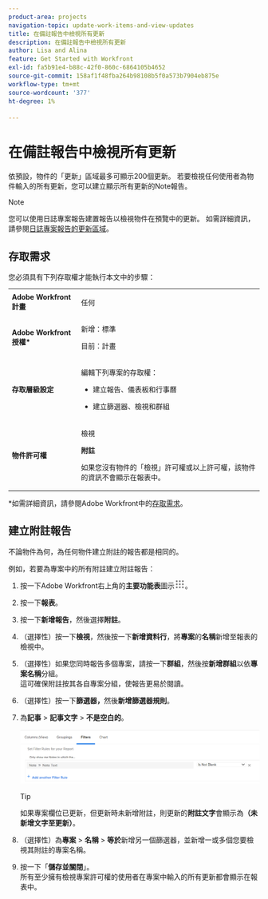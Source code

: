 ```yaml
---
product-area: projects
navigation-topic: update-work-items-and-view-updates
title: 在備註報告中檢視所有更新
description: 在備註報告中檢視所有更新
author: Lisa and Alina
feature: Get Started with Workfront
exl-id: fa5b91e4-b88c-42f0-860c-6864105b4652
source-git-commit: 158af1f48fba264b98108b5f0a573b7904eb875e
workflow-type: tm+mt
source-wordcount: '377'
ht-degree: 1%

---
```


# 在備註報告中檢視所有更新

<!--
<p data-mc-conditions="QuicksilverOrClassic.Draft mode">(NOTE: Alina: ***This is a report and it is in the Getting Started/ Updates section because I think it makes more sense to be in this area, where people want to view updates. - added this to this section from Reporting on 7/3/2018 ) </p>
-->

依預設，物件的「更新」區域最多可顯示200個更新。 若要檢視任何使用者為物件輸入的所有更新，您可以建立顯示所有更新的Note報告。

>[!NOTE]
>
>您可以使用日誌專案報告建置報告以檢視物件在預覽中的更新。 如需詳細資訊，請參閱[日誌專案報告的更新區域](../../reports-and-dashboards/reports/creating-and-managing-reports/create-journal-entry-report.md)。

## 存取需求

您必須具有下列存取權才能執行本文中的步驟：

<table style="table-layout:auto"> 
 <col> 
 </col> 
 <col> 
 </col> 
 <tbody> 
  <tr> 
   <td role="rowheader"><strong>Adobe Workfront計畫</strong></td> 
   <td> <p>任何</p> </td> 
  </tr> 
  <tr> 
   <td role="rowheader"><strong>Adobe Workfront授權*</strong></td> 
   <td> <p>新增：標準 </p>
   <p>目前：計畫</p> </td> 
  </tr> 
  <tr> 
   <td role="rowheader"><strong>存取層級設定</strong></td> 
   <td> <p>編輯下列專案的存取權：</p> 
    <ul> 
     <li> <p>建立報告、儀表板和行事曆</p> </li> 
     <li> <p>建立篩選器、檢視和群組</p> </li> 
    </ul> </td> 
  </tr> 
  <tr> 
   <td role="rowheader"><strong>物件許可權</strong></td> 
   <td> <p>檢視</p> <p><b>附註</b></p>
   <p>如果您沒有物件的「檢視」許可權或以上許可權，該物件的資訊不會顯示在報表中。</p>  </td> 
  </tr> 
 </tbody> 
</table>

*如需詳細資訊，請參閱Adobe Workfront中的[存取需求](/help/quicksilver/administration-and-setup/add-users/access-levels-and-object-permissions/access-level-requirements-in-documentation.md)。

## 建立附註報告

不論物件為何，為任何物件建立附註的報告都是相同的。

例如，若要為專案中的所有附註建立附註報告：

1. 按一下Adobe Workfront右上角的&#x200B;**主要功能表**&#x200B;圖示![](assets/main-menu-icon.png)。

1. 按一下&#x200B;**報表**。
1. 按一下&#x200B;**新增報告**，然後選擇&#x200B;**附註**。

1. （選擇性）按一下&#x200B;**檢視**，然後按一下&#x200B;**新增資料行**，將&#x200B;**專案**&#x200B;的&#x200B;**名稱**&#x200B;新增至報表的檢視中。 

1. （選擇性）如果您同時報告多個專案，請按一下&#x200B;**群組**，然後按&#x200B;**新增群組**&#x200B;以依&#x200B;**專案名稱**&#x200B;分組。\
   這可確保附註按其各自專案分組，使報告更易於閱讀。 

1. （選擇性）按一下&#x200B;**篩選器，**&#x200B;然後&#x200B;**新增篩選器規則**。
1. 為&#x200B;**記事** > **記事文字** > **不是空白的**。

   ![](assets/note-note-text-not-blank-filter.png)

   >[!TIP]
   >
   >   如果專案欄位已更新，但更新時未新增附註，則更新的&#x200B;**附註文字**&#x200B;會顯示為&#x200B;**（未新增文字至更新）**。


1. （選擇性）為&#x200B;**專案** > **名稱** > **等於**&#x200B;新增另一個篩選器，並新增一或多個您要檢視其附註的專案名稱。
1. 按一下「**儲存並關閉**」。\
   所有至少擁有檢視專案許可權的使用者在專案中輸入的所有更新都會顯示在報表中。
